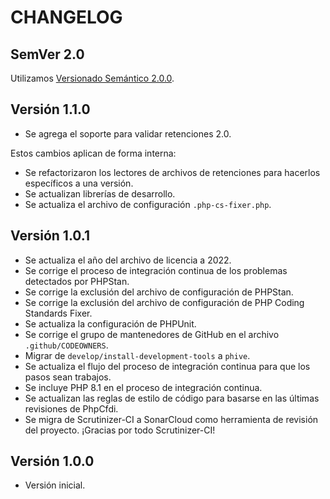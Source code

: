 # CHANGELOG

## SemVer 2.0

Utilizamos [Versionado Semántico 2.0.0](SEMVER.md).

## Versión 1.1.0

- Se agrega el soporte para validar retenciones 2.0.

Estos cambios aplican de forma interna:

- Se refactorizaron los lectores de archivos de retenciones para hacerlos específicos a una versión.
- Se actualizan librerías de desarrollo.
- Se actualiza el archivo de configuración `.php-cs-fixer.php`.

## Versión 1.0.1

- Se actualiza el año del archivo de licencia a 2022.
- Se corrige el proceso de integración continua de los problemas detectados por PHPStan.
- Se corrige la exclusión del archivo de configuración de PHPStan.
- Se corrige la exclusión del archivo de configuración de PHP Coding Standards Fixer.
- Se actualiza la configuración de PHPUnit.
- Se corrige el grupo de mantenedores de GitHub en el archivo `.github/CODEOWNERS`.
- Migrar de `develop/install-development-tools` a `phive`.
- Se actualiza el flujo del proceso de integración continua para que los pasos sean trabajos.
- Se incluye PHP 8.1 en el proceso de integración continua.
- Se actualizan las reglas de estilo de código para basarse en las últimas revisiones de PhpCfdi.
- Se migra de Scrutinizer-CI a SonarCloud como herramienta de revisión del proyecto. ¡Gracias por todo Scrutinizer-CI!

## Versión 1.0.0

- Versión inicial.
